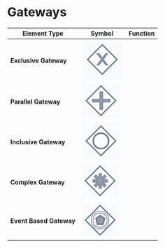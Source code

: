 # Gateways

| Element Type | Symbol | Function |
| --- | --- | --- |
| **Exclusive Gateway** | ![A screenshot of how the "Exclusive Gateway" appears on the canvas. The Gateway is a diamond shape, with an x symbol inside.](<Gateway Exclusive.png>) ||
| **Parallel Gateway** | ![A screenshot of how the "Parallel Gateway" appears on the canvas. The Gateway is a diamond shape, with an + symbol inside.](<Gateway Parallel.png>) ||
| **Inclusive Gateway** | ![A screenshot of how the "Inclusive Gateway" appears on the canvas. The Gateway is a diamond shape, with a circle inside.](<Gateway Inclusive.png>) ||
| **Complex Gateway** | ![A screenshot of how the "Complex Gateway" appears on the canvas. The Gateway is a diamond shape, with an asterisk (*) inside.](<Gateway Complex.png>) ||
| **Event Based Gateway** | ![A screenshot of how the "Event Based Gateway" appears on the canvas. The Gateway is a diamond shape, with an pentagon inside.](<Gateway Event Based.png>) ||